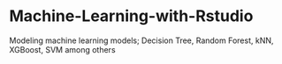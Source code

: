 # Machine-Learning-with-Rstudio
Modeling machine learning models; Decision Tree, Random Forest, kNN, XGBoost, SVM among others
